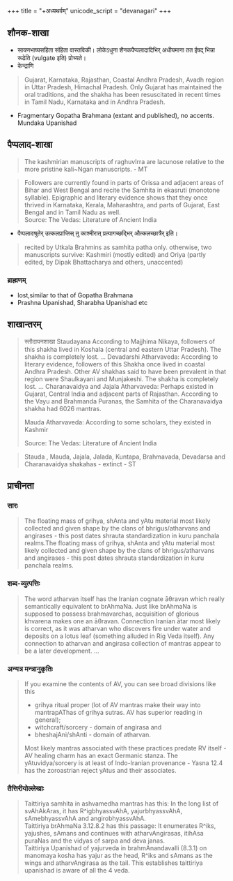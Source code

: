 +++
title = "+अध्यथर्वम्"
unicode_script = "devanagari"
+++


## शौनक-शाखा
- सायणभाष्यसहिता संहिता वास्तविकी। लोकेऽधुना शैनकपैप्पलादादिभिर् अधीयमाना तत ईषद् भिन्ना रूढेति (vulgate इति) प्रोच्यते।
- केन्द्राणि

> Gujarat, Karnataka, Rajasthan, Coastal Andhra Pradesh, Avadh region in Uttar Pradesh, Himachal Pradesh. Only Gujarat has maintained the oral traditions, and the shakha has been resuscitated in recent times in Tamil Nadu, Karnataka and in Andhra Pradesh.

- Fragmentary Gopatha Brahmana (extant and published), no accents. Mundaka Upanishad 

## पैप्पलाद-शाखा
> The kashmirian manuscripts of raghuvIrra are lacunose relative to the more pristine kali~Ngan manuscripts. - MT

> Followers are currently found in parts of Orissa and adjacent areas of Bihar and West Bengal and recite the Samhita in ekasruti (monotone syllable). Epigraphic and literary evidence shows that they once thrived in Karnataka, Kerala, Maharashtra, and parts of Gujarat, East Bengal and in Tamil Nadu as well.  
> Source: The Vedas: Literature of Ancient India 

- पैप्पलादश्रुतेर् उत्कलप्राप्तिस् तु काश्मीरात् प्रत्यागच्छद्भिर् औत्कलच्छात्रैर् इति।

> recited by Utkala Brahmins as samhita patha only. otherwise, two manuscripts survive: Kashmiri (mostly edited) and Oriya (partly edited, by Dipak Bhattacharya and others, unaccented)

### ब्राह्मणम्
- lost,similar to that of Gopatha Brahmana
- Prashna Upanishad, Sharabha Upanishad etc

## शाखान्तरम्
> स्तौदायनशाखा  Staudayana According to Majjhima Nikaya, followers of this shakha lived in Koshala (central and eastern Uttar Pradesh). The shakha is completely lost.
> ...
> Devadarshi Atharvaveda: According to literary evidence, followers of this Shakha once lived in coastal Andhra Pradesh. Other AV shakhas said to have been prevalent in that region were Shaulkayani and Munjakeshi. The shakha is completely lost. 
> ...
> Charanavaidya and Jajala Atharvaveda: Perhaps existed in Gujarat, Central India and adjacent parts of Rajasthan. According to the Vayu and Brahmanda Puranas, the Samhita of the Charanavaidya shakha had 6026 mantras. 
>
> Mauda Atharvaveda: According to some scholars, they existed in Kashmir
> 
> Source: The Vedas: Literature of Ancient India 


> Stauda , Mauda, Jajala, Jalada, Kuntapa, Brahmavada, Devadarsa and  Charanavaidya shakahas - extinct - ST


## प्राचीनता
### सारः
> The floating mass of grihya, shAnta and yAtu material most likely collected and given shape by the clans of bhrigus/atharvans and angirases - this post dates shrauta standardization in kuru panchala realms.The floating mass of grihya, shAnta and yAtu material most likely collected and given shape by the clans of bhrigus/atharvans and angirases - this post dates shrauta standardization in kuru panchala realms.

### शब्द-व्युत्पत्तिः
> The word atharvan itself has the Iranian cognate  āθravan which really semantically equivalent to brAhmaNa. Just like brAhmaNa is supposed to possess brahmavarchas, acquisition of glorious khvarena makes one an āθravan. Connection Iranian ātar most likely is correct, as it was atharvan who discovers fire under water and deposits on a lotus leaf (something alluded in Rig Veda itself).  Any connection to atharvan and angirasa collection of mantras appear to be a later development. ...

### अन्यत्र मन्त्रानुकृतिः
> If you examine the contents of AV, you can see broad divisions like this  
> - grihya ritual proper (lot of AV mantras make their way into mantrapAThas of grihya sutras. AV has superior reading in general); 
> - witchcraft/sorcery - domain of angirasa and 
> - bheshajAni/shAnti - domain of atharvan. 
>
> Most likely mantras associated with these practices predate RV itself - AV healing charm has an exact Germanic stanza. The yAtuvidya/sorcery is at least of Indo-Iranian provenance - Yasna 12.4 has the zoroastrian reject yAtus and their associates.

### तैत्तिरीयोल्लेखाः
> Taittiriya samhita in ashvamedha mantras has this: In the long list of svAhAkAras, it has R^igbhyassvAhA, yajurbhyassvAhA, sAmebhyassvAhA and angirobhyassvAhA.  
> Taittiriya brAhmaNa 3.12.8.2 has this passage: It enumerates R^iks, yajushes, sAmans and continues with atharvAngirasas, itihAsa puraNas and the vidyas of sarpa and deva janas.  
> Taittiriya Upanishad of yajurveda in brahmAnandavalli (8.3.1) on manomaya kosha has yajur as the head, R^iks and sAmans as the wings and atharvAngirasa as the tail. This establishes taittiriya upanishad is aware of all the 4 veda.  
